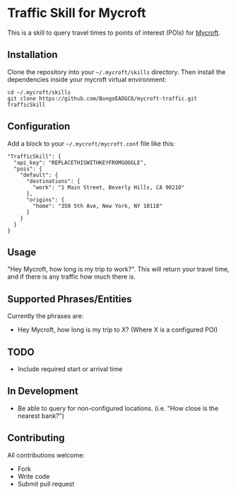 
# Traffic Skill for Mycroft

This is a skill to query travel times to points of interest (POIs) for
[Mycroft](https://mycroft.ai). 

## Installation

Clone the repository into your `~/.mycroft/skills` directory. Then install the
dependencies inside your mycroft virtual environment:

```
cd ~/.mycroft/skills
git clone https://github.com/BongoEADGC6/mycroft-traffic.git TrafficSkill
```

## Configuration

Add a block to your `~/.mycroft/mycroft.conf` file like this:

```
"TrafficSkill": {
  "api_key": "REPLACETHISWITHKEYFROMGOOGLE",
  "pois": {
    "default": {
      "destinations": {
        "work": "1 Main Street, Beverly Hills, CA 90210"
      },
      "origins": {
        "home": "350 5th Ave, New York, NY 10118"
      }
    }
  }
}
```

## Usage

"Hey Mycroft, how long is my trip to work?". 
This will return your travel time, and if there is any traffic how much there is.


## Supported Phrases/Entities
Currently the phrases are:
* Hey Mycroft, how long is my trip to X? (Where X is a configured POI)



## TODO
* Include required start or arrival time

## In Development
* Be able to query for non-configured locations. (i.e. "How close is the nearest bank?")


## Contributing

All contributions welcome:

* Fork
* Write code
* Submit pull request

